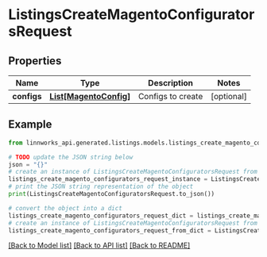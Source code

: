 # ListingsCreateMagentoConfiguratorsRequest


## Properties

Name | Type | Description | Notes
------------ | ------------- | ------------- | -------------
**configs** | [**List[MagentoConfig]**](MagentoConfig.md) | Configs to create | [optional] 

## Example

```python
from linnworks_api.generated.listings.models.listings_create_magento_configurators_request import ListingsCreateMagentoConfiguratorsRequest

# TODO update the JSON string below
json = "{}"
# create an instance of ListingsCreateMagentoConfiguratorsRequest from a JSON string
listings_create_magento_configurators_request_instance = ListingsCreateMagentoConfiguratorsRequest.from_json(json)
# print the JSON string representation of the object
print(ListingsCreateMagentoConfiguratorsRequest.to_json())

# convert the object into a dict
listings_create_magento_configurators_request_dict = listings_create_magento_configurators_request_instance.to_dict()
# create an instance of ListingsCreateMagentoConfiguratorsRequest from a dict
listings_create_magento_configurators_request_from_dict = ListingsCreateMagentoConfiguratorsRequest.from_dict(listings_create_magento_configurators_request_dict)
```
[[Back to Model list]](../README.md#documentation-for-models) [[Back to API list]](../README.md#documentation-for-api-endpoints) [[Back to README]](../README.md)



